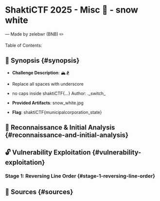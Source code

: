 # ShaktiCTF 2025 - Misc 🥷 - snow white

— Made by zelebwr (BNB) ✏️

Table of Contents:

## 🎯 Synopsis {#synopsis}

-   **Challenge Description**: 🏔️🏂

- Replace all spaces with underscore
- no caps inside shaktiCTF{...}
Author: .\_switch\_

-   **Provided Artifacts**: snow_white.jpg
-   **Flag**: shaktiCTF{municipalcorporation_state}

## 🔎 Reconnaissance & Initial Analysis {#reconnaissance-and-initial-analysis}

## 🔓 Vulnerability Exploitation {#vulnerability-exploitation}

### Stage 1: Reversing Line Order {#stage-1-reversing-line-order}

## 📖 Sources {#sources}
